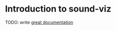 # Introduction to sound-viz

TODO: write [great documentation](http://jacobian.org/writing/what-to-write/)
